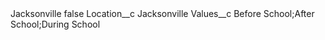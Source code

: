 <?xml version="1.0" encoding="UTF-8"?>
<CustomMetadata xmlns="http://soap.sforce.com/2006/04/metadata" xmlns:xsi="http://www.w3.org/2001/XMLSchema-instance" xmlns:xsd="http://www.w3.org/2001/XMLSchema">
    <label>Jacksonville</label>
    <protected>false</protected>
    <values>
        <field>Location__c</field>
        <value xsi:type="xsd:string">Jacksonville</value>
    </values>
    <values>
        <field>Values__c</field>
        <value xsi:type="xsd:string">Before School;After School;During School</value>
    </values>
</CustomMetadata>
